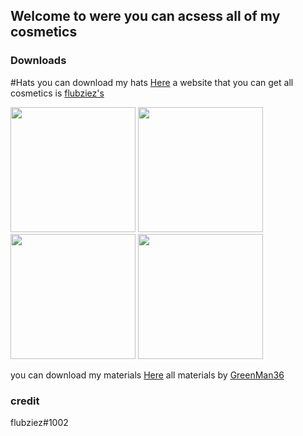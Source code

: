 ## Welcome to were you can acsess all of my cosmetics

### Downloads


#Hats
you can download my hats <a href="https://github.com/IKENV2/Hatz">Here<a/>
 a website that you can get all cosmetics is <a href="https://flubziezxd.github.io/GorillaTagHats/">flubziez's<a/> 
 
 
 <img src="https://media.discordapp.net/attachments/815728560454893589/863093075889881108/com.AnotherAxiom.GorillaTag-20210709-120843.jpg?width=636&height=636" height="200"/> <img src="https://media.discordapp.net/attachments/815728560454893589/861720992653377546/com.AnotherAxiom.GorillaTag-20210705-172644.jpg?width=599&height=599" height="200"/> <img src="https://media.discordapp.net/attachments/815728560454893589/861748820907786260/2021-07-05_2.png?width=1065&height=599" height="200"/> <img src="https://media.discordapp.net/attachments/815728560454893589/862379768094785556/com.AnotherAxiom.GorillaTag-20210707-130513.jpg?width=599&height=599" height="200"/>
 
you can download my materials <a href="https://github.com/IKENV2/Materials">Here<a/> all materials by <a href="https://github.com/GreenMan36/AllGorillaTagMaterials">GreenMan36<a/>
 
 


### credit
 flubziez#1002

